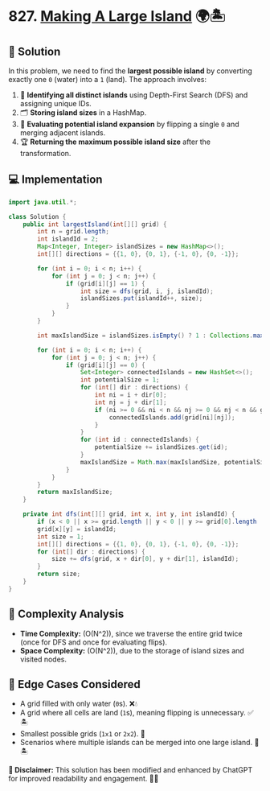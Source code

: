 # 827. [Making A Large Island](https://leetcode.com/problems/making-a-large-island/description/?envType=daily-question\&envId=2025-01-31) 🌍🏝️

## 🚀 Solution

In this problem, we need to find the **largest possible island** by converting exactly one `0` (water) into a `1` (land). The approach involves:

1. 🏩 **Identifying all distinct islands** using Depth-First Search (DFS) and assigning unique IDs.
2. 🗂 **Storing island sizes** in a HashMap.
3. 🔄 **Evaluating potential island expansion** by flipping a single `0` and merging adjacent islands.
4. 🏆 **Returning the maximum possible island size** after the transformation.

## 💻 Implementation

```java
import java.util.*;

class Solution {
    public int largestIsland(int[][] grid) {
        int n = grid.length;
        int islandId = 2;
        Map<Integer, Integer> islandSizes = new HashMap<>();
        int[][] directions = {{1, 0}, {0, 1}, {-1, 0}, {0, -1}};

        for (int i = 0; i < n; i++) {
            for (int j = 0; j < n; j++) {
                if (grid[i][j] == 1) {
                    int size = dfs(grid, i, j, islandId);
                    islandSizes.put(islandId++, size);
                }
            }
        }

        int maxIslandSize = islandSizes.isEmpty() ? 1 : Collections.max(islandSizes.values());

        for (int i = 0; i < n; i++) {
            for (int j = 0; j < n; j++) {
                if (grid[i][j] == 0) {
                    Set<Integer> connectedIslands = new HashSet<>();
                    int potentialSize = 1;
                    for (int[] dir : directions) {
                        int ni = i + dir[0];
                        int nj = j + dir[1];
                        if (ni >= 0 && ni < n && nj >= 0 && nj < n && grid[ni][nj] > 1) {
                            connectedIslands.add(grid[ni][nj]);
                        }
                    }
                    for (int id : connectedIslands) {
                        potentialSize += islandSizes.get(id);
                    }
                    maxIslandSize = Math.max(maxIslandSize, potentialSize);
                }
            }
        }
        return maxIslandSize;
    }

    private int dfs(int[][] grid, int x, int y, int islandId) {
        if (x < 0 || x >= grid.length || y < 0 || y >= grid[0].length || grid[x][y] != 1) return 0;
        grid[x][y] = islandId;
        int size = 1;
        int[][] directions = {{1, 0}, {0, 1}, {-1, 0}, {0, -1}};
        for (int[] dir : directions) {
            size += dfs(grid, x + dir[0], y + dir[1], islandId);
        }
        return size;
    }
}
```

## 🤔 Complexity Analysis

- **Time Complexity:** \(O(N^2)\), since we traverse the entire grid twice (once for DFS and once for evaluating flips).
- **Space Complexity:** \(O(N^2)\), due to the storage of island sizes and visited nodes.

## 📌 Edge Cases Considered

- A grid filled with only water (`0`s). ❌💧
- A grid where all cells are land (`1`s), meaning flipping is unnecessary. ✅🏝️
- Smallest possible grids (`1x1` or `2x2`). 📏
- Scenarios where multiple islands can be merged into one large island. 🔗🏝️

**📢 Disclaimer:** This solution has been modified and enhanced by ChatGPT for improved readability and engagement. 🤖🎉


